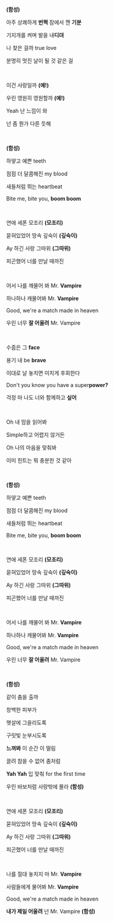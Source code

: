 <div>
<p><strong class="text-blue-500">(함성)</strong></p>
<p>
    아주 상쾌하게 <strong class="text-red-500">번쩍</strong> 잠에서 깬
    <strong class="text-red-500">기분</strong>
</p>
<p>기지개를 켜며 발을 내<strong class="text-red-500">디뎌</strong></p>
<p>나 찾은 걸까 true love</p>
<p>분명히 멋진 날이 될 것 같은 걸</p>
<br />
<p>이건 사랑일까 <strong class="text-blue-500">(예!)</strong></p>
<p>우린 영원히 영원할까 <strong class="text-blue-500">(예!)</strong></p>
<p>Yeah 난 느낌이 와</p>
<p>넌 좀 뭔가 다른 듯해</p>
<br />
<p><strong class="text-blue-500">(함성)</strong></p>
<p>하얗고 예쁜 teeth</p>
<p>점점 더 달콤해진 my blood</p>
<p>새들처럼 뛰는 heartbeat</p>
<p>Bite me, bite you, <strong class="text-red-500">boom boom</strong></p>
<br />
<p>연애 세폰 모조리 <strong class="text-blue-500">(모조리)</strong></p>
<p>
    묻혀있었어 땅속 깊숙이 <strong class="text-blue-500">(깊숙이)</strong>
</p>
<p>Ay 하긴 사랑 그따위 <strong class="text-blue-500">(그따위)</strong></p>
<p>피곤했어 너를 만날 때까진</p>
<br />
<p>어서 나를 깨물어 봐 Mr. <strong class="text-red-500">Vampire</strong></p>
<p>하나하나 캐물어봐 Mr. <strong class="text-red-500">Vampire</strong></p>
<p>Good, we're a match made in heaven</p>
<p>우린 너무 <strong class="text-red-500">잘 어울려</strong> Mr. Vampire</p>
<br />
<p>수줍은 그 <strong class="text-red-500">face</strong></p>
<p>용기 내 be <strong class="text-red-500">brave</strong></p>
<p>이대로 날 놓치면 미치게 후회한다</p>
<p>
    Don't you know you have a super<strong class="text-red-500"
    >power?</strong
    >
</p>
<p>걱정 마 나도 너와 함께하고 <strong class="text-red-500">싶어</strong></p>
<br />
<p>Oh 내 맘을 읽어봐</p>
<p>Simple하고 어렵지 않거든</p>
<p>Oh 나의 마음을 맞춰봐</p>
<p>이미 힌트는 뭐 충분한 것 같아</p>
<br />
<p><strong class="text-blue-500">(함성)</strong></p>
<p>하얗고 예쁜 teeth</p>
<p>점점 더 달콤해진 my blood</p>
<p>새들처럼 뛰는 heartbeat</p>
<p>Bite me, bite you, <strong class="text-red-500">boom boom</strong></p>
<br />
<p>연애 세폰 모조리 <strong class="text-blue-500">(모조리)</strong></p>
<p>
    묻혀있었어 땅속 깊숙이 <strong class="text-blue-500">(깊숙이)</strong>
</p>
<p>Ay 하긴 사랑 그따위 <strong class="text-blue-500">(그따위)</strong></p>
<p>피곤했어 너를 만날 때까진</p>
<br />
<p>어서 나를 깨물어 봐 Mr. <strong class="text-red-500">Vampire</strong></p>
<p>하나하나 캐물어봐 Mr. <strong class="text-red-500">Vampire</strong></p>
<p>Good, we're a match made in heaven</p>
<p>우린 너무 <strong class="text-red-500">잘 어울려</strong> Mr. Vampire</p>
<br />
<p><strong class="text-blue-500">(함성)</strong></p>
<p>같이 춤을 출까</p>
<p>창백한 피부가</p>
<p>햇살에 그을리도록</p>
<p>구릿빛 눈부시도록</p>
<p><strong class="text-red-500">느껴봐</strong> 이 순간 이 떨림</p>
<p>끌려 참을 수 없어 좀처럼</p>
<p>
    <strong class="text-red-500">Yah Yah</strong> 입 맞춰 for the first time
</p>
<p>
    우린 바보처럼 사랑밖에 몰라 <strong class="text-blue-500">(함성)</strong>
</p>
<br />
<p>연애 세폰 모조리 <strong class="text-blue-500">(모조리)</strong></p>
<p>
    묻혀있었어 땅속 깊숙이 <strong class="text-blue-500">(깊숙이)</strong>
</p>
<p>Ay 하긴 사랑 그따위 <strong class="text-blue-500">(그따위)</strong></p>
<p>피곤했어 너를 만날 때까진</p>
<br />
<p>나를 절대 놓치지 마 Mr. <strong class="text-red-500">Vampire</strong></p>
<p>사람들에게 물어봐 Mr. <strong class="text-red-500">Vampire</strong></p>
<p>Good, we're a match made in heaven</p>
<p>
    <strong class="text-red-500">내가 제일 어울려</strong> 넌 Mr. Vampire
    <strong class="text-blue-500">(함성)</strong>
</p>
</div>
